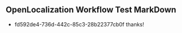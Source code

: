 ## OpenLocalization Workflow Test MarkDown
* fd592de4-736d-442c-85c3-28b22377cb0f thanks!

<!--HONumber=Jul16_HO4-->


